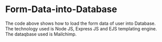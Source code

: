 # Form-Data-into-Database

The code above shows how to load the form data of user into Database.
The technology used is Node JS, Express JS and EJS templating engine.
The dataqbase used is Mailchimp.
